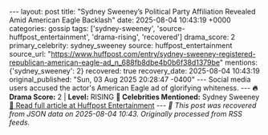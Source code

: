 --- layout: post title: "Sydney Sweeney’s Political Party Affiliation Revealed Amid American Eagle Backlash" date: 2025-08-04 10:43:19 +0000 categories: gossip tags: ['sydney-sweeney', 'source-huffpost_entertainment', 'drama-rising', 'recovered'] drama_score: 2 primary_celebrity: sydney_sweeney source: huffpost_entertainment source_url: "https://www.huffpost.com/entry/sydney-sweeney-registered-republican-american-eagle-ad_n_688fb8dbe4b0b6f38d1379be" mentions: {'sydney_sweeney': 2} recovered: true recovery_date: 2025-08-04 10:43:19 original_published: "Sun, 03 Aug 2025 20:28:47 -0400" --- Social media users accused the actor's American Eagle ad of glorifying whiteness. --- **🔥 Drama Score:** 2 | **Level:** RISING **👑 Celebrities Mentioned:** Sydney Sweeney [📰 Read full article at Huffpost Entertainment](https://www.huffpost.com/entry/sydney-sweeney-registered-republican-american-eagle-ad_n_688fb8dbe4b0b6f38d1379be) --- *🔄 This post was recovered from JSON data on 2025-08-04 10:43. Originally processed from RSS feeds.*